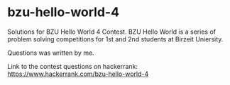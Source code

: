 # bzu-hello-world-4
Solutions for BZU Hello World 4 Contest. BZU Hello World is a series of problem solving competitions for 1st and 2nd students at Birzeit Uniersity. 

Questions was written by me. 

Link to the contest questions on hackerrank: 
https://www.hackerrank.com/bzu-hello-world-4
